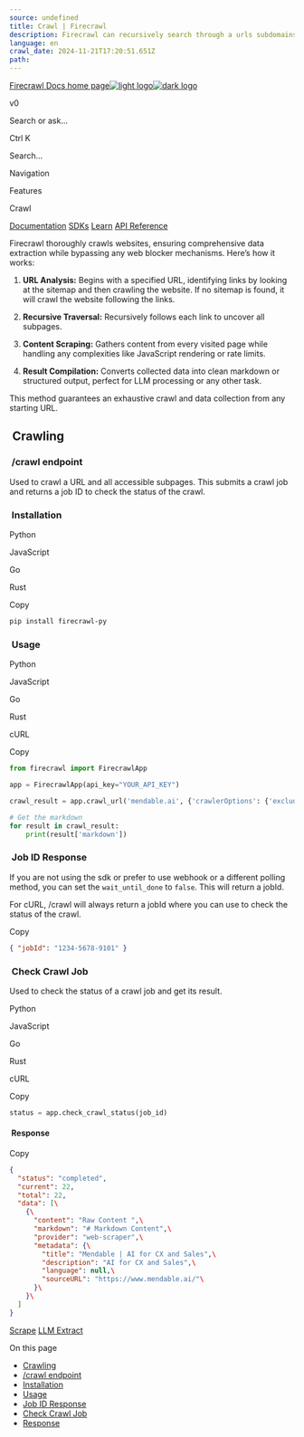 ```yaml
---
source: undefined
title: Crawl | Firecrawl
description: Firecrawl can recursively search through a urls subdomains, and gather the content
language: en
crawl_date: 2024-11-21T17:20:51.651Z
path: 
---
```


[Firecrawl Docs home page![light logo](https://mintlify.s3-us-west-1.amazonaws.com/firecrawl/logo/light.svg)![dark logo](https://mintlify.s3-us-west-1.amazonaws.com/firecrawl/logo/dark.svg)](https://firecrawl.dev)

v0

Search or ask...

Ctrl K

Search...

Navigation

Features

Crawl

[Documentation](/v0/introduction) [SDKs](/v0/sdks/python) [Learn](https://www.firecrawl.dev/blog/category/tutorials) [API Reference](/v0/api-reference/introduction)

Firecrawl thoroughly crawls websites, ensuring comprehensive data extraction while bypassing any web blocker mechanisms. Here’s how it works:

1. **URL Analysis:**
Begins with a specified URL, identifying links by looking at the sitemap and then crawling the website. If no sitemap is found, it will crawl the website following the links.

2. **Recursive Traversal:**
Recursively follows each link to uncover all subpages.

3. **Content Scraping:**
Gathers content from every visited page while handling any complexities like JavaScript rendering or rate limits.

4. **Result Compilation:**
Converts collected data into clean markdown or structured output, perfect for LLM processing or any other task.


This method guarantees an exhaustive crawl and data collection from any starting URL.

## [​](\#crawling)  Crawling

### [​](\#crawl-endpoint)  /crawl endpoint

Used to crawl a URL and all accessible subpages. This submits a crawl job and returns a job ID to check the status of the crawl.

### [​](\#installation)  Installation

Python

JavaScript

Go

Rust

Copy

```bash
pip install firecrawl-py

```

### [​](\#usage)  Usage

Python

JavaScript

Go

Rust

cURL

Copy

```python
from firecrawl import FirecrawlApp

app = FirecrawlApp(api_key="YOUR_API_KEY")

crawl_result = app.crawl_url('mendable.ai', {'crawlerOptions': {'excludes': ['blog/*']}})

# Get the markdown
for result in crawl_result:
    print(result['markdown'])

```

### [​](\#job-id-response)  Job ID Response

If you are not using the sdk or prefer to use webhook or a different polling method, you can set the `wait_until_done` to `false`.
This will return a jobId.

For cURL, /crawl will always return a jobId where you can use to check the status of the crawl.

Copy

```json
{ "jobId": "1234-5678-9101" }

```

### [​](\#check-crawl-job)  Check Crawl Job

Used to check the status of a crawl job and get its result.

Python

JavaScript

Go

Rust

cURL

Copy

```python
status = app.check_crawl_status(job_id)

```

#### [​](\#response)  Response

Copy

```json
{
  "status": "completed",
  "current": 22,
  "total": 22,
  "data": [\
    {\
      "content": "Raw Content ",\
      "markdown": "# Markdown Content",\
      "provider": "web-scraper",\
      "metadata": {\
        "title": "Mendable | AI for CX and Sales",\
        "description": "AI for CX and Sales",\
        "language": null,\
        "sourceURL": "https://www.mendable.ai/"\
      }\
    }\
  ]
}

```

[Scrape](/v0/features/scrape) [LLM Extract](/v0/features/extract)

On this page

- [Crawling](#crawling)
- [/crawl endpoint](#crawl-endpoint)
- [Installation](#installation)
- [Usage](#usage)
- [Job ID Response](#job-id-response)
- [Check Crawl Job](#check-crawl-job)
- [Response](#response)


